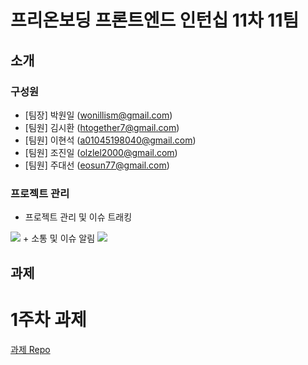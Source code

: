 # 프리온보딩 프론트엔드 인턴십 11차 11팀

## 소개

### 구성원  
- [팀장] 박원일 (wonillism@gmail.com)
- [팀원] 김시환 (htogether7@gmail.com)
- [팀원] 이현석 (a01045198040@gmail.com)
- [팀원] 조진일 (olzlel2000@gmail.com)
- [팀원] 주대선 (eosun77@gmail.com)

### 프로젝트 관리
+ 프로젝트 관리 및 이슈 트래킹
<img src="https://img.shields.io/badge/GitHub-181717?style=flat&logo=GitHub&logoColor=white"/>
+ 소통 및 이슈 알림
<img src="https://img.shields.io/badge/Discord-5865F2?style=flat&logo=Discord&logoColor=white"/>

## 과제  
# 1주차 과제

[과제 Repo](https://github.com/pre-onboarding-11th-11team/pre-onboarding-11th-1-11)

